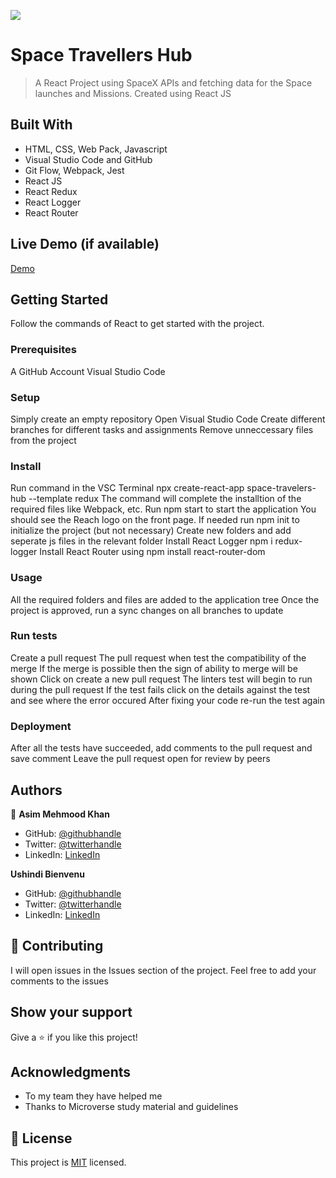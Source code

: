 ![](https://img.shields.io/badge/Microverse-blueviolet)

# Space Travellers Hub

> A React Project using SpaceX APIs and fetching data for the Space launches and Missions. Created using React JS


## Built With

- HTML, CSS, Web Pack, Javascript
- Visual Studio Code and GitHub
- Git Flow, Webpack, Jest
- React JS
- React Redux 
- React Logger
- React Router

## Live Demo (if available)
[Demo](https://spacetouristhub.netlify.app/)
## Getting Started

Follow the commands of React to get started with the project.

### Prerequisites

A GitHub Account
Visual Studio Code


### Setup
Simply create an empty repository
Open Visual Studio Code
Create different branches for different tasks and assignments
Remove unneccessary files from the project 


### Install
Run command in the VSC Terminal npx create-react-app space-travelers-hub --template redux 
The command will complete the installtion of the required files like Webpack, etc. 
Run npm start to start the application
You should see the Reach logo on the front page. 
If needed run npm init to initialize the project (but not necessary)
Create new folders and add seperate js files in the relevant folder 
Install React Logger npm i redux-logger
Install React Router using npm install react-router-dom 


### Usage
All the required folders and files are added to the application tree
Once the project is approved, run a sync changes on all branches to update

### Run tests
Create a pull request 
The pull request when test the compatibility of the merge
If the merge is possible then the sign of ability to merge will be shown 
Click on create a new pull request
The linters test will begin to run during the pull request 
If the test fails click on the details against the test and see where the error occured
After fixing your code re-run the test again

### Deployment
After all the tests have succeeded, add comments to the pull request and save comment 
Leave the pull request open for review by peers


## Authors

👤 **Asim Mehmood Khan**

- GitHub: [@githubhandle](https://github.com/AsimKhan2019/)
- Twitter: [@twitterhandle](https://twitter.com/vtechbiz)
- LinkedIn: [LinkedIn](https://www.linkedin.com/in/asim-khan-9bbb4211/)

**Ushindi Bienvenu**
 
- GitHub: [@githubhandle](https://github.com/bienvenuushindi/)
- Twitter: [@twitterhandle](https://twitter.com/usbbush)
- LinkedIn: [LinkedIn](https://www.linkedin.com/in/usbbush/)

## 🤝 Contributing

I will open issues in the Issues section of the project. Feel free to add your comments to the issues

## Show your support

Give a ⭐️ if you like this project!

## Acknowledgments

- To my team they have helped me
- Thanks to Microverse study material and guidelines

## 📝 License

This project is [MIT](./MIT.md) licensed.

